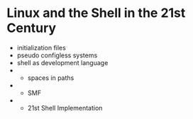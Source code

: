 # Linux and the Shell in the 21st Century

- initialization files
- pseudo configless systems
- shell as development language
- - spaces in paths
- - SMF
- - 21st Shell Implementation
